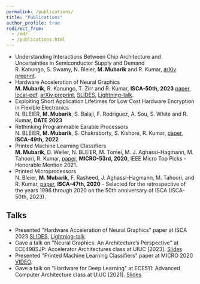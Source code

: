 ```yaml
---
permalink: /publications/
title: "Publications"
author_profile: true
redirect_from: 
  - /md/
  - /publications.html
---
```

* Understanding Interactions Between Chip Architecture and Uncertainties in Semiconductor Supply and Demand <br /> 
R. Kanungo, S. Swamy, N. Bleier, **M. Mubarik** and R. Kumar, [arXiv preprint](https://arxiv.org/abs/2305.11059). 
* Hardware Acceleration of Neural Graphics <br /> 
**M. Mubarik**, R. Kanungo, T. Zirr and R. Kumar, **ISCA-50th, 2023** [paper](https://dl.acm.org/doi/abs/10.1145/3579371.3589085), [local-pdf](https://husnainmubarik.github.io/files/isca_2023.pdf), [arXiv preprint](https://arxiv.org/abs/2303.05735), [SLIDES](https://husnainmubarik.github.io/files/isca2023NG_copy.pptx), [Lightning-talk](https://www.youtube.com/watch?v=4KK4MNr-IBI&ab_channel=ACMSIGARCH).
* Exploiting Short Application Lifetimes for Low Cost Hardware Encryption in Flexible Electronics <br /> 
N. BLEIER, **M. Mubarik**, S. Balaji, F. Rodriguez, A. Sou, S. White and R. Kumar, **DATE 2023**
* Rethinking Programmable Earable Processors <br /> 
N. BLEIER, **M. Mubarik**, S. Chakraborty, S. Kishore, R. Kumar, [paper](https://dl.acm.org/doi/abs/10.1145/3470496.3527396), **ISCA-49th, 2022**
* Printed Machine Learning Classifiers <br /> 
**M. Mubarik**, D. Weller, N. BLEIER, M. Tomei, M. J. Aghassi-Hagmann, M. Tahoori, R. Kumar, [paper](https://ieeexplore.ieee.org/abstract/document/9251954), **MICRO-53rd, 2020**, IEEE Micro Top Picks - Honorable Mention 2021.
* Printed Microprocessors <br />
N. Bleier, **M. Mubarik**, F. Rasheed, J. Aghassi-Hagmann, M. Tahoori, and R. Kumar, [paper](https://ieeexplore.ieee.org/abstract/document/9138931), **ISCA-47th, 2020** - Selected for the retrospective of the years 1996 through 2020 on the 50th anniversary of ISCA (ISCA-50th, 2023).  

## Talks 
* Presented "Hardware Acceleration of Neural Graphics" paper at ISCA 2023 [SLIDES](https://husnainmubarik.github.io/files/isca2023NG_copy.pptx), [Lightning-talk](https://www.youtube.com/watch?v=4KK4MNr-IBI&ab_channel=ACMSIGARCH).
* Gave a talk on "Neural Graphics: An Architecture’s Perspective" at ECE498SJP: Accelerator Architectures class at UIUC [2023]. [Slides](https://husnainmubarik.github.io/files/ece498SJPNG.pdf)
* Presented "Printed Machine Learning Classifiers" paper at MICRO 2020 [VIDEO](https://www.youtube.com/watch?v=RzE-ThPiMxI).
* Gave a talk on "Hardware for Deep Learning" at ECE511: Advanced Computer Architecture class at UIUC [2021]. [Slides](https://husnainmubarik.github.io/files/DLinHW511.pdf)

